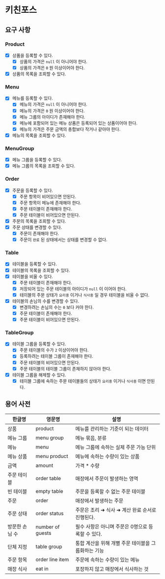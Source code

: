 # 키친포스

## 요구 사항

### Product
- [x] 상품을 등록할 수 있다.
  - [x] 상품의 가격은 `null` 이 아니어야 한다.
  - [x] 상품의 가격은 `0` 원 이상이어야 한다.
- [x] 상품의 목록을 조회할 수 있다.

### Menu
- [x] 메뉴를 등록할 수 있다.
  - [x] 메뉴의 가격은 `null` 이 아니어야 한다.
  - [x] 메뉴의 가격은 `0` 원 이상이어야 한다.
  - [x] 메뉴 그룹의 아이디가 존재해야 한다.
  - [x] 메뉴에 포함되어 있는 메뉴 상품은 등록되어 있는 상품이어야 한다.
  - [x] 메뉴의 가격은 주문 금액의 총합보다 작거나 같아야 한다.
- [x] 메뉴의 목록을 조회할 수 있다.

### MenuGroup
- [x] 메뉴 그룹을 등록할 수 있다.
- [x] 메뉴 그룹의 목록을 조회할 수 있다.

### Order
- [x] 주문을 등록할 수 있다.
  - [x] 주문 항목이 비어있으면 안된다.
  - [x] 주문 항목이 메뉴에 존재해야 한다.
  - [x] 주문 테이블이 존재해야 한다.
  - [x] 주문 테이블이 비어있으면 안된다.
- [x] 주문의 목록을 조회할 수 있다.
- [x] 주문 상태를 변경할 수 있다.
  - [x] 주문이 존재해야 한다.
  - [x] 주문이 `완료` 된 상태에서는 상태를 변경할 수 없다.

### Table
- [x] 테이블을 등록할 수 있다.
- [x] 테이블의 목록을 조회할 수 있다.
- [x] 테이블을 비울 수 있다.
  - [x] 주문 테이블이 존재해야 한다.
  - [x] 저장되어 있는 주문 테이블의 아이디가 `null` 이 이어야 한다.
  - [x] 테이블의 주문 상태가 `요리중` 이거나 `식사중` 일 경우 테이블을 비울 수 없다.
- [x] 테이블의 손님의 수를 변경할 수 있다.
  - [x] 변경하려는 손님의 수는 `0` 보다 커야 한다.
  - [x] 주문 테이블이 존재해야 한다.
  - [x] 주문 테이블이 비어있으면 안된다.

### TableGroup
- [x] 테이블 그룹을 등록할 수 있다.
  - [x] 주문 테이블의 수가 `2` 이상이어야 한다.
  - [x] 등록하려는 테이블 그룹이 존재해야 한다.
  - [x] 주문 테이블의 비어있으면 안된다.
  - [x] 주문 테이블의 테이블 그룹이 존재하지 않아야 한다.
- [x] 테이블 그룹을 해제할 수 있다.
  - [x] 테이블 그룹에 속하는 주문 테이블들의 상태가 `요리중` 이거나 `식사중` 이면 안된다.

## 용어 사전

| 한글명 | 영문명 | 설명 |
| --- | --- | --- |
| 상품 | product | 메뉴를 관리하는 기준이 되는 데이터 |
| 메뉴 그룹 | menu group | 메뉴 묶음, 분류 |
| 메뉴 | menu | 메뉴 그룹에 속하는 실제 주문 가능 단위 |
| 메뉴 상품 | menu product | 메뉴에 속하는 수량이 있는 상품 |
| 금액 | amount | 가격 * 수량 |
| 주문 테이블 | order table | 매장에서 주문이 발생하는 영역 |
| 빈 테이블 | empty table | 주문을 등록할 수 없는 주문 테이블 |
| 주문 | order | 매장에서 발생하는 주문 |
| 주문 상태 | order status | 주문은 조리 ➜ 식사 ➜ 계산 완료 순서로 진행된다. |
| 방문한 손님 수 | number of guests | 필수 사항은 아니며 주문은 0명으로 등록할 수 있다. |
| 단체 지정 | table group | 통합 계산을 위해 개별 주문 테이블을 그룹화하는 기능 |
| 주문 항목 | order line item | 주문에 속하는 수량이 있는 메뉴 |
| 매장 식사 | eat in | 포장하지 않고 매장에서 식사하는 것 |
